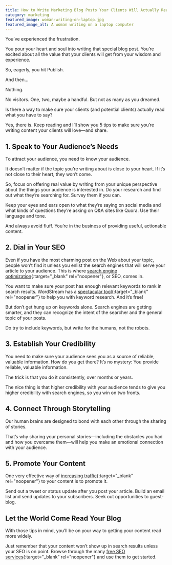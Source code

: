 ```yaml
---
title: How to Write Marketing Blog Posts Your Clients Will Actually Read
category: marketing
featured_image: woman-writing-on-laptop.jpg
featured_image_alt: A woman writing on a laptop computer
---
```


You’ve experienced the frustration.

You pour your heart and soul into writing that special blog post. You’re excited about all the value that your clients will get from your wisdom and experience.

So, eagerly, you hit Publish.

And then…

Nothing.

No visitors. One, two, maybe a handful. But not as many as you dreamed.

Is there a way to make sure your clients (and potential clients) actually read what you have to say?

Yes, there is. Keep reading and I’ll show you 5 tips to make sure you’re writing content your clients will love—and share.

## 1. Speak to Your Audience’s Needs

To attract your audience, you need to know your audience.

It doesn’t matter if the topic you’re writing about is close to your heart. If it’s not close to their heart, they won’t come.

So, focus on offering real value by writing from your unique perspective about the things your audience is interested in. Do your research and find out what they’re searching for. Survey them if you can.

Keep your eyes and ears open to what they’re saying on social media and what kinds of questions they’re asking on Q&A sites like Quora. Use their language and tone.

And always avoid fluff. You’re in the business of providing useful, actionable content.

## 2. Dial in Your SEO

Even if you have the most charming post on the Web about your topic, people won’t find it unless you enlist the search engines that will serve your article to your audience. This is where [search engine optimization](https://moz.com/beginners-guide-to-seo){:target="_blank" rel="noopener"}, or SEO, comes in.

You want to make sure your post has enough relevant keywords to rank in search results. WordStream has a [spectacular tool](https://www.wordstream.com/keywords){:target="_blank" rel="noopener"} to help you with keyword research. And it’s free!

But don’t get hung up on keywords alone. Search engines are getting smarter, and they can recognize the intent of the searcher and the general topic of your posts.

Do try to include keywords, but write for the humans, not the robots.

## 3. Establish Your Credibility

You need to make sure your audience sees you as a source of reliable, valuable information. How do you get there? It’s no mystery: You provide reliable, valuable information.

The trick is that you do it consistently, over months or years.

The nice thing is that higher credibility with your audience tends to give you higher credibility with search engines, so you win on two fronts.

## 4. Connect Through Storytelling

Our human brains are designed to bond with each other through the sharing of stories.

That’s why sharing your personal stories—including the obstacles you had and how you overcame them—will help you make an emotional connection with your audience.

## 5. Promote Your Content

One very effective way of [increasing traffic](https://www.forbes.com/sites/robertadams/2017/04/10/23-proven-ways-to-drive-traffic-to-your-website/){:target="_blank" rel="noopener"} to your content is to promote it.

Send out a tweet or status update after you post your article. Build an email list and send updates to your subscribers. Seek out opportunities to guest-blog.

## Let the World Come Read Your Blog

With those tips in mind, you’ll be on your way to getting your content read more widely.

Just remember that your content won’t show up in search results unless your SEO is on point. Browse through the many [free SEO services](https://neilpatel.com/blog/seven-free-seo-tools/){:target="_blank" rel="noopener"} and use them to get started.

